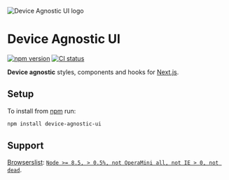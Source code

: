 ![Device Agnostic UI logo](https://cdn.jsdelivr.net/gh/jaydenseric/device-agnostic-ui/device-agnostic-ui-logo.svg)

# Device Agnostic UI

[![npm version](https://badgen.net/npm/v/device-agnostic-ui)](https://npm.im/device-agnostic-ui) [![CI status](https://github.com/jaydenseric/device-agnostic-ui/workflows/CI/badge.svg)](https://github.com/jaydenseric/device-agnostic-ui/actions)

**Device agnostic** styles, components and hooks for [Next.js](https://nextjs.org).

## Setup

To install from [npm](https://npmjs.com) run:

```sh
npm install device-agnostic-ui
```

## Support

[Browserslist](https://github.com/browserslist/browserslist): [`Node >= 8.5, > 0.5%, not OperaMini all, not IE > 0, not dead`](https://browserl.ist/?q=Node+%3E%3D+8.5%2C+%3E+0.5%25%2C+not+OperaMini+all%2C+not+IE+%3E+0%2C+not+dead).
